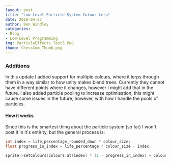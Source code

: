 ```yaml
---
layout: post
title: "Low-Level Particle System Colour Lerp"
date: 2018-04-27
author: Ben Windley
categories:
- Blog
- Low-Level Programming
img: ParticleEffects_Test3.PNG
thumb: ChessCom_Thumb.png
---
```

<!--more-->

### Additions

In this update I added support for multiple colours, where it lerps through them in a way similar to how unity makes blend trees. Currently they cannot have different points where it changes, however I might add that in the future. 
I also added particle pooling to increase optimisation, this might cause some issues in the future, however, with how I handle the pools of particles. 

#### How it works

Since this is the smartest thing about the particle system (so far) I won't post it in it's entirity, but the general process is:

```C++
int index = life_percentage_rounded_down * colour_size;
float progress_in_index = life_percentage * colour_size - index;

sprite->setColours(colours.at(index) * (1 - progress_in_index) + colourse.at(index + 1) * progress_in_index);
```